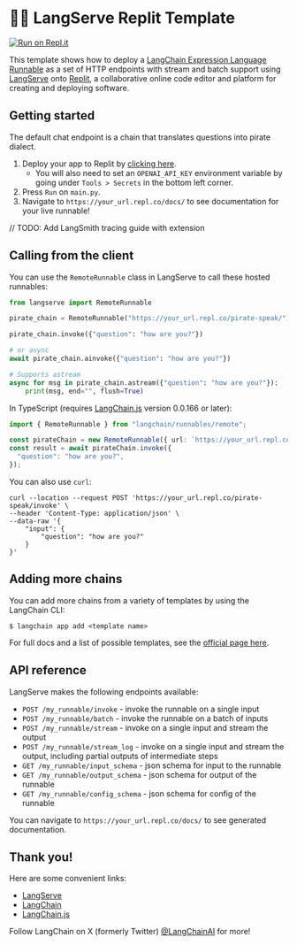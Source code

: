 # 🦜🔗 LangServe Replit Template

[![Run on Repl.it](https://replit.com/badge/github/langchain-ai/langserve-replit-template)](https://replit.com/new/github/langchain-ai/langserve-replit-template)

This template shows how to deploy a [LangChain Expression Language Runnable](https://python.langchain.com/docs/expression_language/) as a set of HTTP endpoints with stream and batch support using [LangServe](https://github.com/langchain-ai/langserve) onto [Replit](https://replit.com), a collaborative online code editor and platform for creating and deploying software.

## Getting started

The default chat endpoint is a chain that translates questions into pirate dialect.

1. Deploy your app to Replit by [clicking here](https://replit.com/new/github/langchain-ai/langserve-replit-template).
    - You will also need to set an `OPENAI_API_KEY` environment variable by going under `Tools > Secrets` in the bottom left corner.
2. Press `Run` on `main.py`.
3. Navigate to `https://your_url.repl.co/docs/` to see documentation for your live runnable!

// TODO: Add LangSmith tracing guide with extension

## Calling from the client

You can use the `RemoteRunnable` class in LangServe to call these hosted runnables:

```python
from langserve import RemoteRunnable

pirate_chain = RemoteRunnable("https://your_url.repl.co/pirate-speak/")

pirate_chain.invoke({"question": "how are you?"})

# or async
await pirate_chain.ainvoke({"question": "how are you?"})

# Supports astream
async for msg in pirate_chain.astream({"question": "how are you?"}):
    print(msg, end="", flush=True)
```

In TypeScript (requires [LangChain.js](https://github.com/langchain-ai/langchainjs) version 0.0.166 or later):

```typescript
import { RemoteRunnable } from "langchain/runnables/remote";

const pirateChain = new RemoteRunnable({ url: `https://your_url.repl.co/pirate-speak/` });
const result = await pirateChain.invoke({
  "question": "how are you?",
});
```

You can also use `curl`:

```curl
curl --location --request POST 'https://your_url.repl.co/pirate-speak/invoke' \
--header 'Content-Type: application/json' \
--data-raw '{
    "input": {
        "question": "how are you?"
    }
}'
```

## Adding more chains

You can add more chains from a variety of templates by using the LangChain CLI:

`$ langchain app add <template name>`

For full docs and a list of possible templates, see the [official page here](https://github.com/langchain-ai/langchain/tree/master/templates).

## API reference

LangServe makes the following endpoints available:

- `POST /my_runnable/invoke` - invoke the runnable on a single input
- `POST /my_runnable/batch` - invoke the runnable on a batch of inputs
- `POST /my_runnable/stream` - invoke on a single input and stream the output
- `POST /my_runnable/stream_log` - invoke on a single input and stream the output, including partial outputs of intermediate steps
- `GET /my_runnable/input_schema` - json schema for input to the runnable
- `GET /my_runnable/output_schema` - json schema for output of the runnable
- `GET /my_runnable/config_schema` - json schema for config of the runnable

You can navigate to `https://your_url.repl.co/docs/` to see generated documentation.

## Thank you!

Here are some convenient links:

- [LangServe](https://github.com/langchain-ai/langserve)
- [LangChain](https://github.com/langchain-ai/langchain)
- [LangChain.js](https://github.com/langchain-ai/langchainjs)

Follow LangChain on X (formerly Twitter) [@LangChainAI](https://x.com/langchainai) for more!
